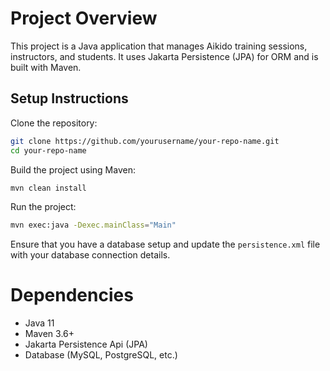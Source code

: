 # Project Overview
This project is a Java application that manages Aikido training sessions, instructors, and students. It uses Jakarta Persistence (JPA) for ORM and is built with Maven.

## Setup Instructions
Clone the repository:
```sh
git clone https://github.com/yourusername/your-repo-name.git
cd your-repo-name
```
Build the project using Maven:
```sh
mvn clean install
```
Run the project:
```sh
mvn exec:java -Dexec.mainClass="Main"
```

Ensure that you have a database setup and update the `persistence.xml` file with your database connection details.

# Dependencies
- Java 11
- Maven 3.6+
- Jakarta Persistence Api (JPA)
- Database (MySQL, PostgreSQL, etc.)